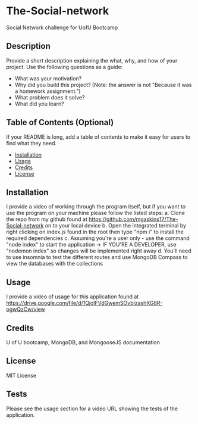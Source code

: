 # The-Social-network
Social Network challenge for UofU Bootcamp

## Description

Provide a short description explaining the what, why, and how of your project. Use the following questions as a guide:


- What was your motivation?
- Why did you build this project? (Note: the answer is not "Because it was a homework assignment.")
- What problem does it solve?
- What did you learn?

## Table of Contents (Optional)

If your README is long, add a table of contents to make it easy for users to find what they need.

- [Installation](#installation)
- [Usage](#usage)
- [Credits](#credits)
- [License](#license)

## Installation

I provide a video of working through the program itself, but if you want to use the program on your machine please follow the listed steps:
    a. Clone the repo from my github found at https://github.com/mgaskins17/The-Social-network on to your local device
    b. Open the integrated terminal by right clicking on index.js found in the root then type "npm i" to install the required dependencies
    c. Assuming you're a user only - use the command "node index" to start the application -> IF YOU'RE A DEVELOPER, use "nodemon index" so changes will be implemented right away
    d. You'll need to use insomnia to test the different routes and use MongoDB Compass to view the databases with the collections

## Usage

I provide a video of usage for this application found at https://drive.google.com/file/d/1QjdlFVdGwemSOvblzashXG8R-ogwQzCw/view

## Credits

U of U bootcamp, MongoDB, and MongooseJS documentation

## License

MIT License


## Tests

Please see the usage section for a video URL showing the tests of the application. 